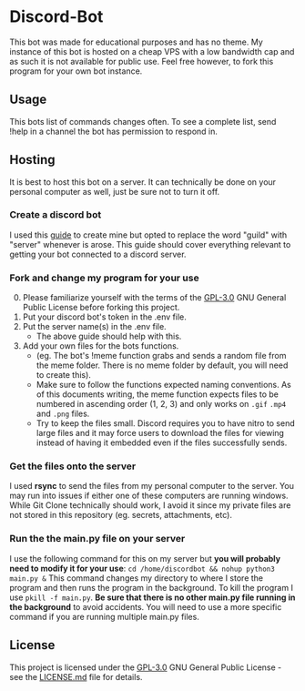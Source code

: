 # Discord-Bot

This bot was made for educational purposes and has no theme. My instance of this bot is hosted on a cheap VPS with a low bandwidth cap and as such it is not available for public use. Feel free however, to fork this program for your own bot instance.

## Usage

This bots list of commands changes often. To see a complete list, send !help in a channel the bot has permission to respond in.

## Hosting

It is best to host this bot on a server. It can technically be done on your personal computer as well, just be sure not to turn it off. 

### Create a discord bot

I used this [guide](https://www.howtogeek.com/744801/how-to-add-a-bot-to-discord/) to create mine but opted to replace the word "guild" with "server" whenever is arose.  This guide should cover everything relevant to getting your bot connected to a discord server.

### Fork and change my program for your use

0. Please familiarize yourself with the terms of the [GPL-3.0](LICENSE.md) GNU General Public License before forking this project.
1. Put your discord bot's token in the .env file.
2. Put the server name(s) in the .env file.
    - The above guide should help with this.
3. Add your own files for the bots functions.
    - (eg. The bot's !meme function grabs and sends a random file from the meme folder. There is no meme folder by default, you will need to create this).
    - Make sure to follow the functions expected naming conventions. As of this documents writing, the meme function expects files to be numbered in ascending order (1, 2, 3) and only works on `.gif` `.mp4` and `.png` files.
    - Try to keep the files small. Discord requires you to have nitro to send large files and it may force users to download the files for viewing instead of having it embedded even if the files successfully sends.

### Get the files onto the server

I used **rsync** to send the files from my personal computer to the server. You may run into issues if either one of these computers are running windows. While Git Clone technically should work, I avoid it since my private files are not stored in this repository (eg. secrets, attachments, etc).

### Run the the main.py file on your server

I use the following command for this on my server but **you will probably need to modify it for your use**:
 `cd /home/discordbot && nohup python3 main.py &`
This command changes my directory to where I store the program and then runs the program in the background. To kill the program I use `pkill -f main.py`. **Be sure that there is no other main.py file running in the background** to avoid accidents. You will need to use a more specific command if you are running multiple main.py files.

## License

This project is licensed under the [GPL-3.0](LICENSE.md)
GNU General Public License - see the [LICENSE.md](LICENSE.md) file for
details.

